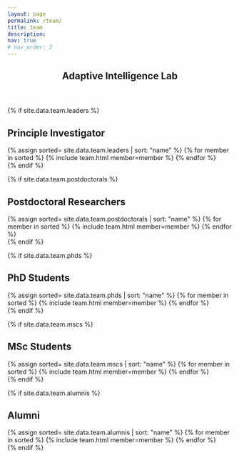 ```yaml
---
layout: page
permalink: /team/
title: team
description: 
nav: true
# nav_order: 3
---
```

<article>
<header class="post-header">
    <h1 class="post-title">Adaptive Intelligence Lab </h1>
</header>

{% if site.data.team.leaders %}
    <h2 id="principle-investigator">Principle Investigator</h2>
    <div class="projects column">
        {% assign sorted= site.data.team.leaders | sort: "name" %}
        {% for member in sorted %}
            {% include team.html member=member %}
        {% endfor %}
    </div>
{% endif %}


{% if site.data.team.postdoctorals %}
    <h2 id="postdoctoral-researchers">Postdoctoral Researchers</h2>
    <div class="projects column">
        {% assign sorted= site.data.team.postdoctorals | sort: "name" %}
        {% for member in sorted %}
            {% include team.html member=member %}
        {% endfor %}
    </div>
{% endif %}


{% if site.data.team.phds %}
    <h2 id="phd-students">PhD Students</h2>
    <div class="projects column">
        {% assign sorted= site.data.team.phds | sort: "name" %}
        {% for member in sorted %}
            {% include team.html member=member %}
        {% endfor %}
    </div>
{% endif %}


{% if site.data.team.mscs %}
    <h2 id="msc-students">MSc Students</h2>
    <div class="projects column">
        {% assign sorted= site.data.team.mscs | sort: "name" %}
        {% for member in sorted %}
            {% include team.html member=member %}
        {% endfor %}
    </div>
{% endif %}


{% if site.data.team.alumnis %}
    <h2 id="alumni">Alumni</h2>
    <div class="projects column">
        {% assign sorted= site.data.team.alumnis | sort: "name" %}
        {% for member in sorted %}
            {% include team.html member=member %}
        {% endfor %}
    </div>
{% endif %}


</article>